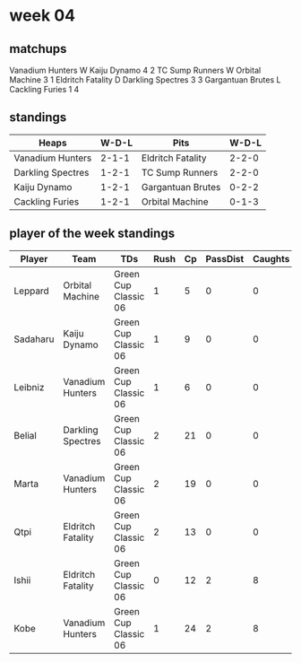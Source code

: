 # week 04

## matchups

Vanadium Hunters W Kaiju Dynamo 4 2
TC Sump Runners W Orbital Machine 3 1
Eldritch Fatality D Darkling Spectres 3 3
Gargantuan Brutes L Cackling Furies 1 4

## standings

| Heaps | W-D-L | Pits | W-D-L |
|-------|-----|--|--|
| Vanadium Hunters | 2-1-1 | Eldritch Fatality | 2-2-0 |
| Darkling Spectres | 1-2-1 | TC Sump Runners | 2-2-0 |
| Kaiju Dynamo | 1-2-1 | Gargantuan Brutes | 0-2-2 |
| Cackling Furies | 1-2-1 | Orbital Machine | 0-1-3 |

## player of the week standings

| Player            | Team             | TDs  | Rush | Cp   | PassDist | Caughts | Cas  | Blocks | Sacks | MVPs | SPP  |
|-------------------|------------------|------|------|------|----------|---------|------|--------|-------|------|------|
| Leppard   | Orbital Machine   | Green Cup Classic 06 |    1 |    5 |    0 |        0 |      1 |     0 |    0 |      8 |     0 |    1 |    8 |
| Sadaharu | Kaiju Dynamo      | Green Cup Classic 06 |    1 |    9 |    0 |        0 |      0 |     0 |    0 |      1 |     0 |    1 |    8 |
| Leibniz  | Vanadium Hunters  | Green Cup Classic 06 |    1 |    6 |    0 |        0 |      0 |     0 |    0 |      2 |     0 |    1 |    8 |
| Belial   | Darkling Spectres | Green Cup Classic 06 |    2 |   21 |    0 |        0 |      2 |     0 |    0 |      0 |     0 |    0 |    6 |
| Marta     | Vanadium Hunters  | Green Cup Classic 06 |    2 |   19 |    0 |        0 |      2 |     0 |    0 |      2 |     0 |    0 |    6 |
| Qtpi     | Eldritch Fatality | Green Cup Classic 06 |    2 |   13 |    0 |        0 |      3 |     0 |    0 |      1 |     0 |    0 |    6 |
| Ishii    | Eldritch Fatality | Green Cup Classic 06 |    0 |   12 |    2 |        8 |      0 |     2 |    0 |      4 |     0 |    0 |    6 |
| Kobe     | Vanadium Hunters  | Green Cup Classic 06 |    1 |   24 |    2 |        8 |      0 |     0 |    0 |      0 |     0 |    0 |    5 |

